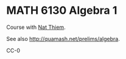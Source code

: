 # MATH 6130 Algebra 1

Course with [Nat Thiem](https://www.colorado.edu/math/nathaniel-thiem).

See also <http://quamash.net/prelims/algebra>.

CC-0
